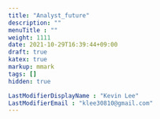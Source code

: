 ```yaml
---
title: "Analyst_future"
description: ""
menuTitle : ""
weight: 1111
date: 2021-10-29T16:39:44+09:00
draft: true
katex: true
markup: mmark
tags: []
hidden: true

LastModifierDisplayName : "Kevin Lee"
LastModifierEmail : "klee30810@gmail.com"
---
```


